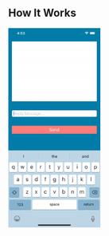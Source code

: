 <h2>How It Works</h2>
<img src="https://github.com/joshtru/iOS-40-Projects/blob/master/Project%2006%20-%20PassingData/passingData.gif" height="400">
